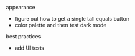 appearance
- figure out how to get a single tall equals button
- color palette and then test dark mode

best practices
- add UI tests

